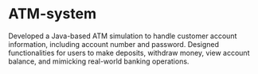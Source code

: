 # ATM-system
Developed a Java-based ATM simulation to handle customer account information, including account number and password. Designed functionalities for users to make deposits, withdraw money, view account balance, and mimicking real-world banking operations.
